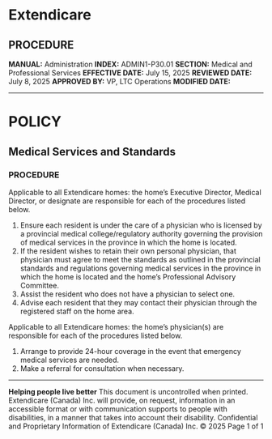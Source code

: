 # Extendicare

## PROCEDURE

**MANUAL:** Administration
**INDEX:** ADMIN1-P30.01
**SECTION:** Medical and Professional Services
**EFFECTIVE DATE:** July 15, 2025
**REVIEWED DATE:** July 8, 2025
**APPROVED BY:** VP, LTC Operations
**MODIFIED DATE:**

----

# POLICY

## Medical Services and Standards

### PROCEDURE

Applicable to all Extendicare homes: the home’s Executive Director, Medical Director, or designate are responsible for each of the procedures listed below.

1. Ensure each resident is under the care of a physician who is licensed by a provincial medical college/regulatory authority governing the provision of medical services in the province in which the home is located.
2. If the resident wishes to retain their own personal physician, that physician must agree to meet the standards as outlined in the provincial standards and regulations governing medical services in the province in which the home is located and the home’s Professional Advisory Committee.
3. Assist the resident who does not have a physician to select one.
4. Advise each resident that they may contact their physician through the registered staff on the home area.

Applicable to all Extendicare homes: the home’s physician(s) are responsible for each of the procedures listed below.

1. Arrange to provide 24-hour coverage in the event that emergency medical services are needed.
2. Make a referral for consultation when necessary.

----

**Helping people live better**
This document is uncontrolled when printed.
Extendicare (Canada) Inc. will provide, on request, information in an accessible format or with communication supports to people with disabilities, in a manner that takes into account their disability. Confidential and Proprietary Information of Extendicare (Canada) Inc. © 2025
Page 1 of 1